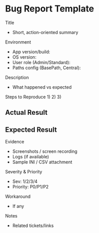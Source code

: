 # Bug Report Template

Title
- Short, action-oriented summary

Environment
- App version/build: 
- OS version:
- User role (Admin/Standard):
- Paths config (BasePath, Central):

Description
- What happened vs expected

Steps to Reproduce
1) 
2) 
3) 

Actual Result
- 

Expected Result
- 

Evidence
- Screenshots / screen recording
- Logs (if available)
- Sample INI / CSV attachment

Severity & Priority
- Sev: 1/2/3/4
- Priority: P0/P1/P2

Workaround
- If any

Notes
- Related tickets/links

